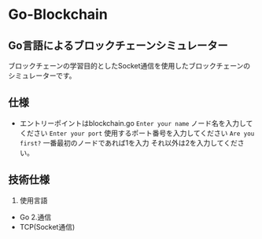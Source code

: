 # Go-Blockchain
## Go言語によるブロックチェーンシミュレーター
ブロックチェーンの学習目的としたSocket通信を使用したブロックチェーンのシミュレーターです。

## 仕様
- エントリーポイントはblockchain.go
`Enter your name`
ノード名を入力してください
`Enter your port`
使用するポート番号を入力してください
`Are you first?`
一番最初のノードであれば1を入力
それ以外は2を入力してください。

## 技術仕様
1. 使用言語
 - Go
2.通信
 - TCP(Socket通信)

